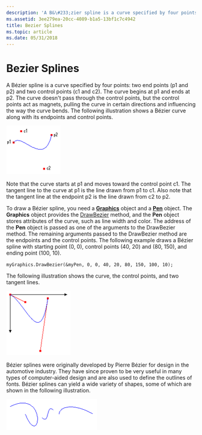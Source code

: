 ```yaml
---
description: 'A B&\#233;zier spline is a curve specified by four points: two end points (p1 and p2) and two control points (c1 and c2).'
ms.assetid: 3ee279ea-20cc-4089-b1a5-13bf1c7c4942
title: Bezier Splines
ms.topic: article
ms.date: 05/31/2018
---
```


# Bezier Splines

A Bézier spline is a curve specified by four points: two end points (p1 and p2) and two control points (c1 and c2). The curve begins at p1 and ends at p2. The curve doesn't pass through the control points, but the control points act as magnets, pulling the curve in certain directions and influencing the way the curve bends. The following illustration shows a Bézier curve along with its endpoints and control points.

![illustration showing a bezier spline with two end points and two control points](images/aboutgdip02-art11a.png)

Note that the curve starts at p1 and moves toward the control point c1. The tangent line to the curve at p1 is the line drawn from p1 to c1. Also note that the tangent line at the endpoint p2 is the line drawn from c2 to p2.

To draw a Bézier spline, you need a [**Graphics**](/windows/win32/api/gdiplusgraphics/nl-gdiplusgraphics-graphics) object and a [**Pen**](/windows/win32/api/gdipluspen/nl-gdipluspen-pen) object. The **Graphics** object provides the [DrawBezier](/windows/win32/api/gdiplusgraphics/nf-gdiplusgraphics-graphics-drawbezier(inconstpen_inint_inint_inint_inint_inint_inint_inint_inint)) method, and the **Pen** object stores attributes of the curve, such as line width and color. The address of the **Pen** object is passed as one of the arguments to the DrawBezier method. The remaining arguments passed to the DrawBezier method are the endpoints and the control points. The following example draws a Bézier spline with starting point (0, 0), control points (40, 20) and (80, 150), and ending point (100, 10).


```
myGraphics.DrawBezier(&myPen, 0, 0, 40, 20, 80, 150, 100, 10);
```



The following illustration shows the curve, the control points, and two tangent lines.

![illustration showing a bezier spline with two end points, two control points, and two tangent lines](images/aboutgdip02-art12.png)

Bézier splines were originally developed by Pierre Bézier for design in the automotive industry. They have since proven to be very useful in many types of computer-aided design and are also used to define the outlines of fonts. Bézier splines can yield a wide variety of shapes, some of which are shown in the following illustration.

![illustration showing three bezier splines](images/aboutgdip02-art13.png)

 

 



